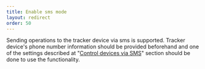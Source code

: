 ```yaml
---
title: Enable sms mode
layout: redirect
order: 50
---
```


Sending operations to the tracker device via sms is supported. Tracker device's phone number information should be provided beforehand and one of the settings described at "[Control devices via SMS](/guides/reference/device-control#control_via_sms)" section should be done to use the functionality.
